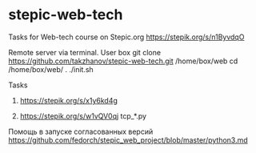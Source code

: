 # stepic-web-tech
Tasks for Web-tech course on Stepic.org https://stepik.org/s/n1ByvdqO

Remote server via terminal. User box
    git clone https://github.com/takzhanov/stepic-web-tech.git /home/box/web
    cd /home/box/web/
    . ./init.sh

Tasks
1) https://stepik.org/s/x1y6kd4g
    
2) https://stepik.org/s/w1vQV0qj
    tcp_*.py


Помощь в запуске согласованных версий https://github.com/fedorch/stepic_web_project/blob/master/python3.md
